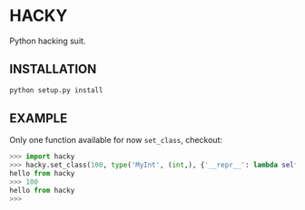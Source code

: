 # HACKY
Python hacking suit.

## INSTALLATION
```bash
python setup.py install
```

## EXAMPLE
Only one function available for now `set_class`, checkout:
```python
>>> import hacky
>>> hacky.set_class(100, type('MyInt', (int,), {'__repr__': lambda self: "hello from hacky"})
hello from hacky
>>> 100
hello from hacky
>>> 
```
